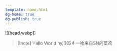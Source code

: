 ```yaml
---
template: home.html
dg-home: true
dg-publish: true
---
```


![[head.webp]]


> [!note] Hello World
> hyj0824 一枚来自SN的菜鸡
